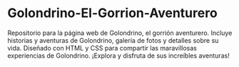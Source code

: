 # Golondrino-El-Gorrion-Aventurero
Repositorio para la página web de Golondrino, el gorrión aventurero. Incluye historias y aventuras de Golondrino, galería de fotos y detalles sobre su vida. Diseñado con HTML y CSS para compartir las maravillosas experiencias de Golondrino. ¡Explora y disfruta de sus increíbles aventuras!

